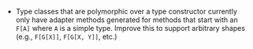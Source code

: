 - Type classes that are polymorphic over a type constructor currently only have adapter methods generated for methods that start with an `F[A]` where `A` is a simple type. Improve this to support arbitrary shapes (e.g., `F[G[X]]`, `F[G[X, Y]]`, etc.)
